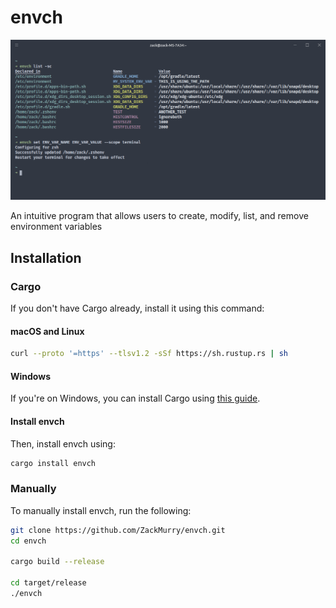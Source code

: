 # envch

![Screenshot of envch in the terminal](assets/readme-simple-example.png)

An intuitive program that allows users to create, modify, list, and remove environment variables

## Installation

### Cargo
If you don't have Cargo already, install it using this command:

#### macOS and Linux

```bash
curl --proto '=https' --tlsv1.2 -sSf https://sh.rustup.rs | sh
```

#### Windows
If you're on Windows, you can install Cargo using [this guide](https://forge.rust-lang.org/infra/other-installation-methods.html#other-ways-to-install-rustup).


#### Install envch

Then, install envch using:
```bash
cargo install envch
```

### Manually
To manually install envch, run the following:
```bash
git clone https://github.com/ZackMurry/envch.git
cd envch

cargo build --release

cd target/release
./envch
```
